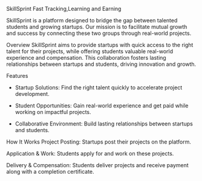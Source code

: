 SkillSprint
Fast Tracking,Learning and Earning 

SkillSprint is a platform designed to bridge the gap between talented students and growing startups. Our mission is to facilitate mutual growth and success by connecting these two groups through real-world projects.

Overview
SkillSprint aims to provide startups with quick access to the right talent for their projects, while offering students valuable real-world experience and compensation. This collaboration fosters lasting relationships between startups and students, driving innovation and growth.

Features
* Startup Solutions: Find the right talent quickly to accelerate project development.

* Student Opportunities: Gain real-world experience and get paid while working on impactful projects.

* Collaborative Environment: Build lasting relationships between startups and students.

How It Works
Project Posting: Startups post their projects on the platform.

Application & Work: Students apply for and work on these projects.

Delivery & Compensation: Students deliver projects and receive payment along with a completion certificate.
